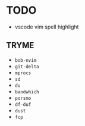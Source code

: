 # TODO

* vscode vim spell highlight

## TRYME

* `bob-nvim`
* `git-delta`
* `mprocs`
* `sd`
* `du`
* `bandwhich`
* `porsmo`
* `df-duf`
* `dust`
* `fcp`

